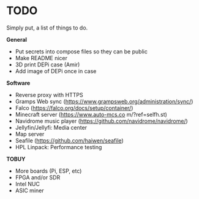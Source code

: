 # TODO

Simply put, a list of things to do.

**General**

* Put secrets into compose files so they can be public
* Make README nicer
* 3D print DEPi case (Amir)
* Add image of DEPi once in case

**Software**

* Reverse proxy with HTTPS
* Gramps Web sync (https://www.grampsweb.org/administration/sync/)
* Falco (https://falco.org/docs/setup/container/)
* Minecraft server (https://www.auto-mcs.co m/?ref=selfh.st)
* Navidrome music player (https://github.com/navidrome/navidrome/)
* Jellyfin/Jellyfi: Media center
* Map server
* Seafile (https://github.com/haiwen/seafile)
* HPL Linpack: Performance testing

**TOBUY**

* More boards (Pi, ESP, etc)
* FPGA and/or SDR
* Intel NUC
* ASIC miner
